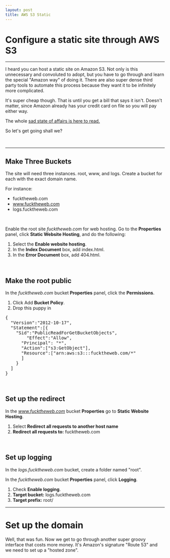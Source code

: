 ```yaml
---
layout: post
title: AWS S3 Static
---
```


# Configure a static site through AWS S3

***

I heard you can host a static site on Amazon S3. Not only is this unnecessary and convoluted to adopt, but you have to go through and learn the special "Amazon way" of doing it. There are also super dense third party tools to automate this process because they want it to be infinitely more complicated.

It's super cheap though. That is until you get a bill that says it isn't. Doesn't matter, since Amazon already has your credit card on file so you will pay either way.

The whole [sad state of affairs is here to read.](http://docs.aws.amazon.com/AmazonS3/latest/dev/HostingWebsiteOnS3Setup.html)

So let's get going shall we?

<br>

<hr>

## Make Three Buckets

The site will need three instances. root, www, and logs. Create a bucket for each with the exact domain name.

For instance:  

+ fucktheweb.com
+ www.fucktheweb.com
+ logs.fucktheweb.com

<br>

Enable the root site *fucktheweb.com* for web hosting. Go to the **Properties** panel, click **Static Website Hosting**, and do the following:

1. Select the **Enable website hosting**.
2. In the **Index Document** box, add index.html.
3. In the **Error Document** box, add 404.html.

<br>

## Make the root public

In the *fucktheweb.com* bucket **Properties** panel, click the **Permissions**.

1. Click Add **Bucket Policy**.
2. Drop this puppy in

<pre>
{
  "Version":"2012-10-17",
  "Statement":[{
	"Sid":"PublicReadForGetBucketObjects",
        "Effect":"Allow",
	  "Principal": "*",
      "Action":["s3:GetObject"],
      "Resource":["arn:aws:s3:::fucktheweb.com/*"
      ]
    }
  ]
}
</pre>

<br>

## Set up the redirect

In the *www.fucktheweb.com* bucket **Properties** go to **Static Website Hosting**.

1. Select **Redirect all requests to another host name**
2. **Redirect all requests to:** fucktheweb.com

<br>

## Set up logging

In the *logs.fucktheweb.com* bucket, create a folder named "root".

In the *fucktheweb.com* bucket **Properties** panel, click **Logging**.

1. Check **Enable logging**.
2. **Target bucket:** logs.fucktheweb.com
3. **Target prefix:** root/

<hr>

# Set up the domain

Well, that was fun. Now we get to go through another super groovy interface that costs more money. It's Amazon's signature "Route 53" and we need to set up a "hosted zone".
